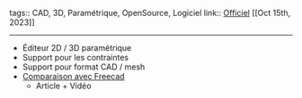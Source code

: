 tags:: CAD, 3D, Paramétrique, OpenSource, Logiciel
link:: [Officiel](https://solvespace.com/index.pl) 
[[Oct 15th, 2023]]
***

- Éditeur 2D / 3D paramétrique
- Support pour les contraintes
- Support pour format CAD / mesh
- [Comparaison avec Freecad](https://hackaday.com/2020/07/16/freecad-vs-solvespace/)
	- Article + Vidéo